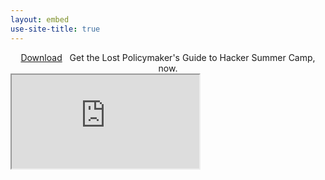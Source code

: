 ```yaml
---
layout: embed
use-site-title: true
---
```


<center><a href="https://lostpolicymaker.org/LostPolicymaker_HackerSummerCamp_2019.pdf" class="btn btn-default" role="button">Download</a>&nbsp;&nbsp;&nbsp;Get the Lost Policymaker's Guide to Hacker Summer Camp, now.</center>


<div class="embed-responsive embed-responsive-4by3">
  <iframe class="embed-responsive-item" src="https://docs.google.com/viewer?url=https://lostpolicymaker.org/LostPolicymaker_HackerSummerCamp_2019.pdf&embedded=true" allowfullscreen></iframe>
</div>
